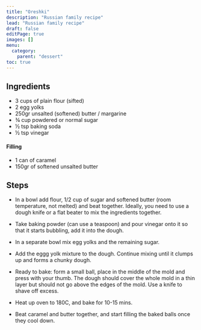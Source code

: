 ```yaml
---
title: "Oreshki"
description: "Russian family recipe"
lead: "Russian family recipe"
draft: false
editPage: true
images: []
menu:
  category:
    parent: "dessert"
toc: true
---
```


## Ingredients

- 3 cups of plain flour (sifted)
- 2 egg yolks
- 250gr unsalted (softened) butter / margarine
- ¾ cup powdered or normal sugar
- ½ tsp baking soda
- ½ tsp vinegar

#### Filling

- 1 can of caramel
- 150gr of softened unsalted butter

## Steps

- In a bowl add flour, 1/2 cup of sugar and softened butter (room temperature, not melted) and beat together. Ideally, you need to use a dough knife or a flat beater to mix the ingredients together.

- Take baking powder (can use a teaspoon) and pour vinegar onto it so that it starts bubbling, add it into the dough.

- In a separate bowl mix egg yolks and the remaining sugar.

- Add the eggg yolk mixture to the dough. Continue mixing until it clumps up and forms a chunky dough.

- Ready to bake: form a small ball, place in the middle of the mold and press with your thumb. The dough should cover the whole mold in a thin layer but should not go above the edges of the mold. Use a knife to shave off excess.

- Heat up oven to 180C, and bake for 10-15 mins.

- Beat caramel and butter together, and start filling the baked balls once they cool down.
